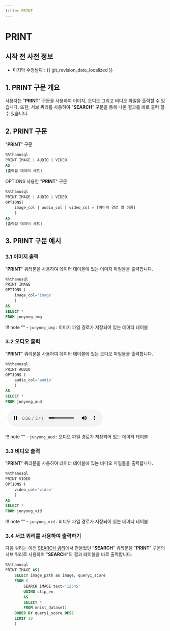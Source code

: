 ```yaml
---
title: PRINT
---
```


# __PRINT__

## 시작 전 사전 정보

- 마지막 수정날짜 : {{ git_revision_date_localized }}

## __1. PRINT 구문 개요__

사용자는 "__PRINT__" 구문을 사용하여 이미지, 오디오 그리고 비디오 파일을 출력할 수 있습니다. 또한, 서브 쿼리를 사용하여 "__SEARCH__" 구문을 통해 나온 결과를 바로 출력 할 수 있습니다. 

## __2. PRINT 구문__
"__PRINT__" 구문
```sql
%%thanosql
PRINT IMAGE | AUDIO | VIDEO
AS 
[출력할 데이터 세트]
```
OPTIONS 사용한 "__PRINT__" 구문
```sql
%%thanosql
PRINT IMAGE | AUDIO | VIDEO
OPTIONS( 
    image_col | audio_col | video_col = [이미지 경로 열 이름]
    ) 
AS 
[출력할 데이터 세트]
```
## __3. PRINT 구문 예시__

### __3.1 이미지 출력__ 

"__PRINT__" 쿼리문을 사용하여 데이터 테이블에 있는 이미지 파일들을 출력합니다.
```sql
%%thanosql
PRINT IMAGE 
OPTIONS (
    image_col='image' 
    )
AS 
SELECT * 
FROM junyong_img 
```

!!! note ""
    - `junyong_img` : 이미지 파일 경로가 저장되어 있는 데이터 테이블

### __3.2 오디오 출력__

"__PRINT__" 쿼리문을 사용하여 데이터 테이블에 있는 오디오 파일들을 출력합니다.

```sql
%%thanosql
PRINT AUDIO
OPTIONS (
    audio_col='audio' 
    )
AS 
SELECT * 
FROM junyong_aud
```
[![IMAGE](/img/thanosql_syntax/query/PRINT/PRINT_img1.png)](/img/thanosql_syntax/query/PRINT/PRINT_img1.png)

!!! note ""
    - `junyong_aud` : 오디오 파일 경로가 저장되어 있는 데이터 테이블


### __3.3 비디오 출력__

"__PRINT__" 쿼리문을 사용하여 데이터 테이블에 있는 비디오 파일들을 출력합니다.

```sql
%%thanosql
PRINT VIDEO
OPTIONS (
    video_col='video' 
    )
AS 
SELECT * 
FROM junyong_vid
```
!!! note ""
    - `junyong_vid` : 비디오 파일 경로가 저장되어 있는 데이터 테이블

### __3.4 서브 쿼리를 사용하여 출력하기__

다음 쿼리는 이전 [SEARCH 쿼리](/how-to_guides/ThanoSQL_query/SEARCH_SYNTAX)에서 만들었던 "__SEARCH__" 쿼리문을 "__PRINT__" 구문의 서브 쿼리로 사용하여 "__SEARCH__"의 결과 테이블을 바로 출력합니다.

```sql
%%thanosql
PRINT IMAGE AS(
    SELECT image_path as image, query1_score 
    FROM (
        SEARCH IMAGE text='12345'
        USING clip_en
        AS 
        SELECT * 
        FROM mnist_dataset)
    ORDER BY query1_score DESC 
    LIMIT 10
    )
```